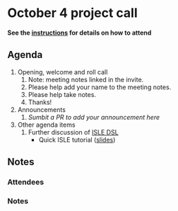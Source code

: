 # October 4 project call

**See the [instructions](../README.md) for details on how to attend**

## Agenda
1. Opening, welcome and roll call
    1. Note: meeting notes linked in the invite.
    1. Please help add your name to the meeting notes.
    1. Please help take notes.
    1. Thanks!
1. Announcements
    1. _Sumbit a PR to add your announcement here_
1. Other agenda items
    1. Further discussion of [ISLE DSL](https://github.com/bytecodealliance/rfcs/pull/15)
        - Quick ISLE tutorial ([slides](https://docs.google.com/presentation/d/e/2PACX-1vTL4YHdikG70GZuWvnUOqWdE31egZDBj-2-ajsNfoLkeUn8Bpvk_a5vEFOQqsolcUuR9pmYj2qPF-_J/pub)) 

## Notes

### Attendees

### Notes
